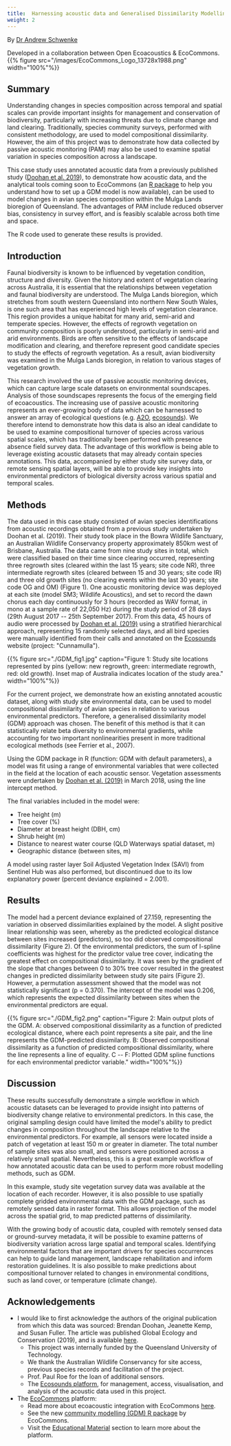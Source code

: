 ```yaml
---
title:  Harnessing acoustic data and Generalised Dissimilarity Modelling to examine compositional turnover of avian species.
weight: 2
---
```


By [Dr Andrew Schwenke](https://orcid.org/0000-0002-5281-0115)

Developed in a collaboration between Open Ecoacoustics & EcoCommons.
{{% figure src="/images/EcoCommons_Logo_13728x1988.png" width="100%"%}}

## Summary

Understanding changes in species composition across temporal and spatial
scales can provide important insights for management and conservation of
biodiversity, particularly with increasing threats due to climate change and
land clearing. Traditionally, species community surveys, performed with
consistent methodology, are used to model compositional dissimilarity. However,
the aim of this project was to demonstrate how data collected by passive
acoustic monitoring (PAM) may also be used to examine spatial variation in
species composition across a landscape.

This case study uses annotated acoustic data from a previously published study
([Doohan et al. 2019](https://www.sciencedirect.com/science/article/pii/S2351989419303919)), to
demonstrate how acoustic data, and the analytical tools coming soon to
EcoCommons (an [R package](https://github.com/EcoCommons-Australia/community-modelling) to help
you understand how to set up a GDM model is now available), can be used to model
changes in avian species composition within the Mulga Lands bioregion of
Queensland. The advantages of PAM include reduced observer bias, consistency in
survey effort, and is feasibly scalable across both time and space.

The R code used to generate these results is provided.

## Introduction

Faunal biodiversity is known to be influenced by vegetation condition,
structure and diversity. Given the history and extent of vegetation clearing
across Australia, it is essential that the relationships between vegetation and
faunal biodiversity are understood. The Mulga Lands bioregion, which stretches
from south western Queensland into northern New South Wales, is one such area
that has experienced high levels of vegetation clearance. This region provides a
unique habitat for many arid, semi-arid and temperate species. However, the
effects of regrowth vegetation on community composition is poorly understood,
particularly in semi-arid and arid environments. Birds are often sensitive to
the effects of landscape modification and clearing, and therefore represent good
candidate species to study the effects of regrowth vegetation. As a result,
avian biodiversity was examined in the Mulga Lands bioregion, in relation to
various stages of vegetation growth.

This research involved the use of passive acoustic monitoring devices, which can
capture large scale datasets on environmental soundscapes. Analysis of those
soundscapes represents the focus of the emerging field of ecoacoustics. The
increasing use of passive acoustic monitoring represents an ever-growing body of
data which can be harnessed to answer an array of ecological questions (e.g.
[A2O](https://acousticobservatory.org/),
[ecosounds](https://www.ecosounds.org/)). We therefore intend to demonstrate how
this data is also an ideal candidate to be used to examine compositional
turnover of species across various spatial scales, which has traditionally been
performed with presence absence field survey data. The advantage of this
workflow is being able to leverage existing acoustic datasets that may already
contain species annotations. This data, accompanied by either study site survey
data, or remote sensing spatial layers, will be able to provide key insights
into environmental predictors of biological diversity across various spatial and
temporal scales.

## Methods

The data used in this case study consisted of avian species identifications from
acoustic recordings obtained from a previous study undertaken by Doohan et al.
(2019). Their study took place in the Bowra Wildlife Sanctuary, an Australian
Wildlife Conservancy property approximately 850km west of Brisbane, Australia.
The data came from nine study sites in total, which were classified based on
their time since clearing occurred, representing three regrowth sites (cleared
within the last 15 years; site code NR), three intermediate regrowth sites
(cleared between 15 and 30 years; site code IR) and three old growth sites (no
clearing events within the last 30 years; site code OG and OM) (Figure 1). One
acoustic monitoring device was deployed at each site (model SM3; Wildlife
Acoustics), and set to record the dawn chorus each day continuously for 3 hours
(recorded as WAV format, in mono at a sample rate of 22,050 Hz)  during the
study period of 28 days (29th August 2017 -- 25th September 2017). From this
data, 45 hours of audio were processed by [Doohan et al. (2019)](https://www.sciencedirect.com/science/article/pii/S2351989419303919)
using a stratified hierarchical approach, representing 15 randomly selected
days, and all bird species were manually identified from their calls and
annotated on the [Ecosounds](https://www.ecosounds.org/) website (project:
"Cunnamulla").

{{% figure src="./GDM_fig1.jpg" caption="Figure 1: Study site locations represented by pins (yellow: new regrowth, green: intermediate regrowth, red: old growth). Inset map of Australia indicates location of the study area." width="100%"%}}

For the current project, we demonstrate how an existing annotated acoustic
dataset, along with study site environmental data, can be used to model
compositional dissimilarity of avian species in relation to various
environmental predictors. Therefore, a generalised dissimilarity model (GDM)
approach was chosen. The benefit of this method is that it can statistically
relate beta diversity to environmental gradients, while accounting for two
important nonlinearities present in more traditional ecological methods (see
Ferrier et al., 2007).

Using the GDM package in R (function: GDM with default parameters), a model was
fit using a range of environmental variables that were collected in the field at
the location of each acoustic sensor. Vegetation assessments were undertaken by
[Doohan et al. (2019)](https://www.sciencedirect.com/science/article/pii/S2351989419303919) in
March 2018, using the line intercept method.

The final variables included in the model were:

- Tree height (m)
- Tree cover (%)
- Diameter at breast height (DBH, cm)
- Shrub height (m)
- Distance to nearest water course (QLD Waterways spatial dataset, m)
- Geographic distance (between sites, m)

A model using raster layer Soil Adjusted Vegetation Index (SAVI) from Sentinel
Hub was also performed, but discontinued due to its low explanatory power
(percent deviance explained = 2.001).

## Results

The model had a percent deviance explained of 27.159, representing the variation
in observed dissimilarities explained by the model. A slight positive linear
relationship was seen, whereby as the predicted ecological distance between
sites increased (predictors), so too did observed compositional dissimilarity
(Figure 2). Of the environmental predictors, the sum of I-spline coefficients
was highest for the predictor value tree cover, indicating the greatest effect
on compositional dissimilarity. It was seen by the gradient of the slope that
changes between 0 to 30% tree cover resulted in the greatest changes in
predicted dissimilarity between study site pairs (Figure 2). However, a
permutation assessment showed that the model was not statistically significant
(p = 0.370). The intercept of the model was 0.206, which represents the expected
dissimilarity between sites when the environmental predictors are equal.

{{% figure src="./GDM_fig2.png" caption="Figure 2: Main output plots of the GDM. A: observed compositional dissimilarity as a function of predicted ecological distance, where each point represents a site pair, and the line represents the GDM-predicted dissimilarity. B: Observed compositional dissimilarity as a function of predicted compositional dissimilarity, where the line represents a line of equality. C -- F: Plotted GDM spline functions for each environmental predictor variable." width="100%"%}}

## Discussion

These results successfully demonstrate a simple workflow in which acoustic
datasets can be leveraged to provide insight into patterns of biodiversity
change relative to environmental predictors. In this case, the original sampling
design could have limited the model's ability to predict changes in composition
throughout the landscape relative to the environmental predictors. For example,
all sensors were located inside a patch of vegetation at least 150 m or greater
in diameter. The total number of sample sites was also small, and sensors were
positioned across a relatively small spatial. Nevertheless, this is a great
example workflow of how annotated acoustic data can be used to perform more
robust modelling methods, such as GDM.

In this example, study site vegetation survey data was available at the location
of each recorder. However, it is also possible to use spatially complete gridded
environmental data with the GDM package, such as remotely sensed data in raster
format. This allows projection of the model across the spatial grid, to map
predicted patterns of dissimilarity.

With the growing body of acoustic data, coupled with remotely sensed data or
ground-survey metadata, it will be possible to examine patterns of biodiversity
variation across large spatial and temporal scales. Identifying environmental
factors that are important drivers for species occurrences can help to guide
land management, landscape rehabilitation and inform restoration guidelines. It
is also possible to make predictions about compositional turnover related to
changes in environmental conditions, such as land cover, or temperature (climate
change).

## Acknowledgements

- I would like to first acknowledge the authors of the original publication from
  which this data was sourced: Brendan Doohan, Jeanette Kemp, and Susan Fuller.
  The article was published Global Ecology and Conservation (2019), and is
  available [here](https://doi.org/10.1016/j.gecco.2019.e00798).
  - This project was internally funded by the Queensland University of Technology.
  - We thank the Australian Wildlife Conservancy for site access, previous species records and facilitation of the project.
  - Prof. Paul Roe for the loan of additional sensors.
  - The [Ecosounds platform](https://www.ecosounds.org/), for management,
    access, visualisation, and analysis of the acoustic data used in this project.
- The [EcoCommons](https://www.ecocommons.org.au/) platform:
  - Read more about ecoacoustic integration with EcoCommons [here](https://www.ecocommons.org.au/acoustic-use-case/).
  - See the new [community modelling (GDM) R package](https://github.com/EcoCommons-Australia/community-modelling) by EcoCommons.
  - Visit the [Educational Material](https://www.ecocommons.org.au/educational-material/) section to learn more
    about the platform.
